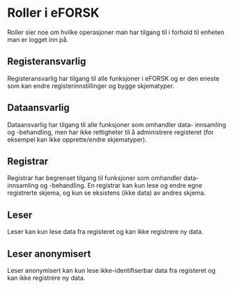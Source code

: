 # Roller i eFORSK

Roller sier noe om hvilke operasjoner man har tilgang til i forhold til enheten man er logget inn på.

## Registeransvarlig
Registeransvarlig har tilgang til alle funksjoner i eFORSK og er den eneste som kan endre registerinnstillinger og bygge skjematyper.

## Dataansvarlig
Dataansvarlig har tilgang til alle funksjoner som omhandler data- innsamling og -behandling, men har ikke rettigheter til å administrere registeret (for eksempel kan ikke opprette/endre skjematyper). 

## Registrar
Registrar har begrenset tilgang til funksjoner som omhandler data- innsamling og -behandling. En registrar kan kun lese og endre egne registrerte skjema, og kun se eksistens (ikke data) av andres skjema. 

## Leser
Leser kan kun lese data fra registeret og kan ikke registrere ny data. 

## Leser anonymisert
Leser anonymisert kan kun lese ikke-identifiserbar data fra registeret og kan ikke registrere ny data.
